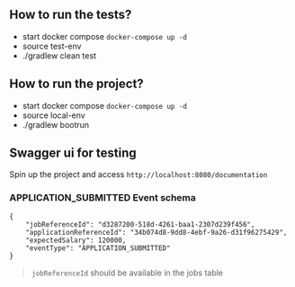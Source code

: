 ## How to run the tests?
- start docker compose `docker-compose up -d`
- source test-env
- ./gradlew clean test

## How to run the project?
- start docker compose `docker-compose up -d`
- source local-env
- ./gradlew bootrun

## Swagger ui for testing
Spin up the project and access `http://localhost:8080/documentation`

### APPLICATION_SUBMITTED Event schema

```
{
    "jobReferenceId": "d3287200-518d-4261-baa1-2307d239f456",
    "applicationReferenceId": "34b074d8-9dd8-4ebf-9a26-d31f96275429",
    "expectedSalary": 120000,
    "eventType": "APPLICATION_SUBMITTED"
}
```

> `jobReferenceId` should be available in the jobs table